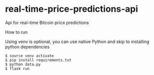 # real-time-price-predictions-api

Api for real-time Bitcoin price predictions

How to run

Using venv is optional, you can use native Python and skip to installing python dependencies

```
$ source venv activate
$ pip install requirements.txt
$ python data.py
$ flask run
```
